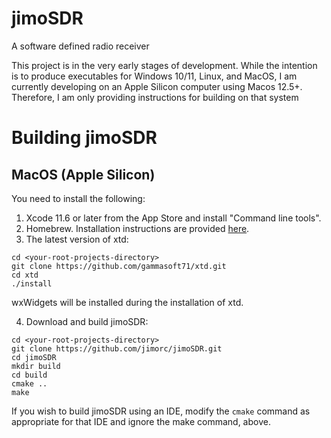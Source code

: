 # jimoSDR
A software defined radio receiver

This project is in the very early stages of development. While the
intention is to produce executables for Windows 10/11, Linux, and MacOS,
I am currently developing on an Apple Silicon computer using Macos 12.5+.
Therefore, I am only providing instructions for building on that system

# Building jimoSDR

## MacOS (Apple Silicon)
You need to install the following:

1. Xcode 11.6 or later from the App Store and install "Command line tools".
2. Homebrew. Installation instructions are provided [here](https://docs.brew.sh/Installation).
3. The latest version of xtd:
```
cd <your-root-projects-directory>
git clone https://github.com/gammasoft71/xtd.git
cd xtd
./install
```
wxWidgets will be installed during the installation of xtd.

4. Download and build jimoSDR:
```
cd <your-root-projects-directory>
git clone https://github.com/jimorc/jimoSDR.git
cd jimoSDR
mkdir build
cd build
cmake ..
make
```
If you wish to build jimoSDR using an IDE, modify the <code>cmake</code>
command as appropriate for that IDE and ignore the make command, above.
